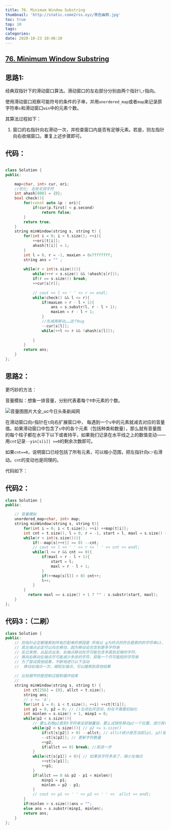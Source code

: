 ```yaml
---
title: 76. Minimum Window Substring
thumbnail: 'http://static.come2rss.xyz/黑色幽默.jpg'
toc: true
top: 10
tags:
categories:
date: 2020-10-23 10:48:10
---
```





## [76. Minimum Window Substring](https://leetcode-cn.com/problems/minimum-window-substring/)



## 思路1:

经典双指针下的滑动窗口算法。滑动窗口的左右部分分别由两个指针`l`,`r`指向。

<!-- more -->

使用滑动窗口观察可能符号的条件的子串，并用`unordered_map`或者`map`来记录原字符串`s`和滑动窗口`win`中的元素个数。

其算法过程如下：

1. 窗口的右指针向右滑动一次，并检查窗口内是否有足够元素。若是，则左指针向右收缩窗口。重复上述步骤即可。

## 代码：

```c++

class Solution {
public:

    map<char, int> cur, ori;
    //优化: 去除无效字符
    int ahash[800] = {0};
    bool check(){
        for(const auto &p : ori){
            if(cur[p.first] < p.second)
                return false;                
        }
        return true;
    }
    string minWindow(string s, string t) {
        for(int i = 0; i < t.size(); ++i){
            ++ori[t[i]];
            ahash[t[i]] = 1;
        }
        int l = 0, r = -1, maxLen = 0x7fffffff;
        string ans = "" ;
        
        while(r < int(s.size())){            
            while(++r < s.size() && !ahash[s[r]]);
            if(r == s.size()) break;
            ++cur[s[r]];
            
            // cout << l << ' ' << r << endl;
            while(check() && l <= r){                
                if(maxLen > r - l + 1){
                    ans = s.substr(l, r - l + 1);
                    maxLen = r - l + 1;
                }
                //先减再移动……这个bug
                --cur[s[l]];   
                while(++l <= r && !ahash[s[l]]);
                    
            }
        } 
        return ans;
    }
};
```



## 思路2：

更巧妙的方法：

音量模拟：想象一排音量，分别代表着每个t中元素的个数。



![音量图图片大全_uc今日头条新闻网](D:\Blogfile\pic\76-Minimum-Window-Substring\images)

在滑动窗口向`r`指针在`t`向右扩展窗口中， 每遇到一个`s`中的元素就减去对应的音量值。如果滑动窗口中包含了`s`中的各个元素（包括种类和数量），那么就有音量图的每个柱子都在水平下以下或者持平，如果我们记录在水平线之上的数值变动——用`cnt`记录`--yin[s[i]] >=0`的剩余次数即可。

如果`cnt==0`，说明窗口已经包括了所有元素，可以缩小范围，把左指针向👉右滑动。`cnt`的变动也是同理的。

代码如下：

## 代码2：

```c++
class Solution {
public:

    // 音量模拟
    unordered_map<char, int> map;
    string minWindow(string s, string t){
        for(int i = 0; i < t.size(); ++i) ++map[t[i]];
        int cnt = t.size(), l = 0, r = -1, start = l, maxl = s.size() + 1;
        while(r < int(s.size())){
            if(--map[s[++r]] >= 0) --cnt;
            // cout << l << ' ' << r << ' ' << cnt << endl;
            while(l <= r && cnt == 0){
                if(maxl > r - l + 1){
                    start = l;
                    maxl = r - l + 1;
                }
                if(++map[s[l]] > 0) cnt++;
                l++;  
            }
        }
          return maxl == s.size() + 1 ? "" : s.substr(start, maxl);
    }
};

```



## 代码3：（二刷）



```c++
class Solution {
public: 
    // 双指针必定都搜索到所有匹配串的原因是 所有以 g为终点的符合题意的的字符串s1，
    // 其左端点必定可以向左移动，因为移动会包含到更多字符串
    // 反过来想，从起点出发，右端点移动先尽可能包含多直到足够的字符，
    // 再向右移动左端点尽可能减少多余的字符，获取一个尽可能短的字符串
    // 为了尝试其他结果，不断地进行以下活动
    //  移动右端点一次，缩短左端点，可以搜索到其他结果
    
    // 比较细节的是控制过程和循环结束
    // 
    string minWindow(string s, string t) {
        int ct[256] = {0}, allct = t.size();
        string ans; 
        // s += 'A';
        for(int i = 0; i < t.size(); ++i) ++ct[t[i]];
        int p1 = 0, p2 = 0; // [)左闭右开空间，秒在不需要初始化
        int minlen = s.size() + 1, minp1 = 0;
        while(p2 < s.size()){
            // 要么右移p2直到t字符串全部被囊括，要么试探性移动p2一个位置，进行其他位置的探索
            while(p2 < s.size()){ // p2 <= s.size()
                if(ct[s[p2]] > 0) --allct; // allct统计是否当前[p1, p2)是否有t的全部字符
                --ct[s[p2]]; // 更新字符数量
                ++p2;
                if(allct == 0) break; //前进一步
            }
            while(ct[s[p1]] < 0){ // 如果该字符多余了，缩小左端点
                ++ct[s[p1]];
                ++p1;
            }
            if(allct == 0 && p2 - p1 < minlen){
                minp1 = p1;                
                minlen = p2 - p1;
            } 
            // cout << p1 << ' ' << p2 << ' ' <<  allct << endl;
        }
        if(minlen > s.size())ans = "";
        else ans = s.substr(minp1, minlen);
        return ans;
    }
};
```


